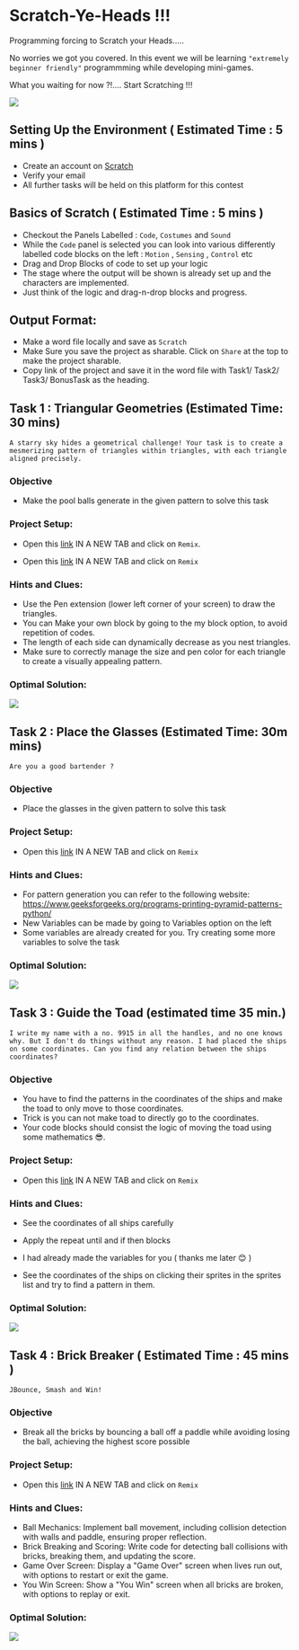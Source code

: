 # Scratch-Ye-Heads !!!

Programming forcing to Scratch your Heads.....

No worries we got you covered. In this event we will be learning `"extremely beginner friendly"` programmming while developing
mini-games.

What you waiting for now ?!.... Start Scratching !!!

![](https://github.com/AranitheOracle/Scratch-Ye-Heads/blob/main/assests/cat.gif)


## Setting Up the Environment ( Estimated Time : 5 mins )
- Create an account on [Scratch](https://scratch.mit.edu/)
- Verify your email
- All further tasks will be held on this platform for this contest

## Basics of Scratch ( Estimated Time : 5 mins )
- Checkout the Panels Labelled : `Code`, `Costumes` and `Sound` 
- While the `Code` panel is selected you can look into various differently labelled code blocks on the left : `Motion` , `Sensing` , `Control` etc
- Drag and Drop Blocks of code to set up your logic
- The stage where the output will be shown is already set up and the characters are implemented.
- Just think of the logic and drag-n-drop blocks and progress.

## Output Format:
- Make a word file locally and save as `Scratch`
- Make Sure you save the project as sharable. Click on `Share` at the top to make the project sharable.
- Copy link of the project and save it in the word file with Task1/ Task2/ Task3/ BonusTask as the heading.

## Task 1 : Triangular Geometries (Estimated Time: 30 mins)

`A starry sky hides a geometrical challenge! Your task is to create a mesmerizing pattern of triangles within triangles, with each triangle aligned precisely.`

### Objective
- Make the pool balls generate in the given pattern to solve this task

### Project Setup:
- Open this [link]() IN A NEW TAB and click on `Remix`.

- Open this [link](https://scratch.mit.edu/projects/924475543/) IN A NEW TAB and click on `Remix`

### Hints and Clues:
- Use the Pen extension (lower left corner of your screen) to draw the triangles.
- You can Make your own block by going to the my block option, to avoid repetition of codes.
- The length of each side can dynamically decrease as you nest triangles.
- Make sure to correctly manage the size and pen color for each triangle to create a visually appealing pattern.

### Optimal Solution: 

![](https://github.com/AranitheOracle/Scratch-Ye-Heads/blob/main/assests/sol1.gif)

## Task 2 : Place the Glasses (Estimated Time: 30m mins) 
 
 `Are you a good bartender ?`

### Objective
- Place the glasses in the given pattern to solve this task

### Project Setup:
- Open this [link](https://scratch.mit.edu/projects/1066889149) IN A NEW TAB and click on `Remix`

### Hints and Clues:
- For pattern generation you can refer to the following website: https://www.geeksforgeeks.org/programs-printing-pyramid-patterns-python/
- New Variables can be made by going to Variables option on the left
- Some variables are already created for you. Try creating some more variables to solve the task


### Optimal Solution: 
![](https://github.com/AranitheOracle/Scratch-Ye-Heads/blob/main/assests/pranabsol.gif)


## Task 3 : Guide the Toad (estimated time 35 min.) 


`I write my name with a no. 9915 in all the handles, and no one knows why. But I don't do things without any reason. I had placed the ships on some coordinates. Can you find any relation between the ships coordinates?`


### Objective  
- You have to find the patterns in the coordinates of the ships and make the toad to only move to those coordinates. 
- Trick is you can not make toad to directly go to the coordinates. 
- Your code blocks should consist the logic of moving the toad using some mathematics 😎. 


### Project Setup:
- Open this [link](https://scratch.mit.edu/projects/1067720500) IN A NEW TAB and click on `Remix`

### Hints and Clues:

-  See the coordinates of all ships carefully 

- Apply the repeat until and if then blocks 

- I had already made the variables for you ( thanks me later 😊 ) 

- See the coordinates of the ships on clicking their sprites in the sprites list and try to find a pattern in them.

### Optimal Solution: 
![](https://github.com/AranitheOracle/Scratch-Ye-Heads/blob/main/assests/rohitsol.gif)

## Task 4 : Brick Breaker ( Estimated Time : 45 mins )

`JBounce, Smash and Win!`

### Objective  
- Break all the bricks by bouncing a ball off a paddle while avoiding losing the ball, achieving the highest score possible

### Project Setup:
- Open this [link](hhttps://scratch.mit.edu/projects/1067142869) IN A NEW TAB and click on `Remix`

### Hints and Clues:
- Ball Mechanics: Implement ball movement, including collision detection with walls and paddle, ensuring proper reflection.
- Brick Breaking and Scoring: Write code for detecting ball collisions with bricks, breaking them, and updating the score.
- Game Over Screen: Display a "Game Over" screen when lives run out, with options to restart or exit the game.
- You Win Screen: Show a "You Win" screen when all bricks are broken, with options to replay or exit.

### Optimal Solution: 
![](https://github.com/AranitheOracle/Scratch-Ye-Heads/blob/main/assests/sharathsol.gif)


